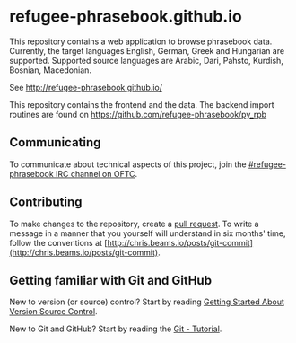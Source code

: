 # refugee-phrasebook.github.io
This repository contains a web application to browse phrasebook data. Currently, the target languages English, German, Greek and Hungarian are supported. Supported source languages are Arabic, Dari, Pahsto, Kurdish, Bosnian, Macedonian.

See http://refugee-phrasebook.github.io/

This repository contains the frontend and the data. The backend import routines are found on https://github.com/refugee-phrasebook/py_rpb


## Communicating
To communicate about technical aspects of this project, join the [#refugee-phrasebook IRC channel on OFTC](http://webchat.oftc.net/?channels=refugee-phrasebook).

## Contributing
To make changes to the repository, create a [pull request](https://help.github.com/articles/using-pull-requests). To write a message in a manner that you yourself will understand in six months' time, follow the conventions at [http://chris.beams.io/posts/git-commit](http://chris.beams.io/posts/git-commit).

## Getting familiar with Git and GitHub
New to version (or source) control? Start by reading [Getting Started About Version Source Control](http://www.git-scm.com/book/en/v2/Getting-Started-About-Version-Control).

New to Git and GitHub? Start by reading the [Git - Tutorial](http://www.vogella.com/tutorials/Git/article.html).
